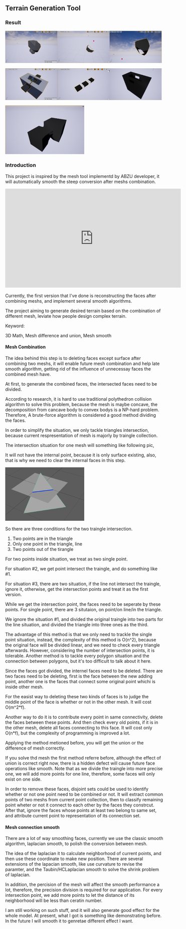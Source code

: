 ## Terrain Generation Tool
### Result
<img src="/assets/content/blogs/Collection3_Effect/MeshCombine/MeshTool_2.png" width="33%" height="33%"  style="margin:auto"/><img src="/assets/content/blogs/Collection3_Effect/MeshCombine/MeshTool_3.png" width="33%" height="33%" /><img src="/assets/content/blogs/Collection3_Effect/MeshCombine/MeshTool_4.png" width="33%" height="33%" />

<img src="/assets/content/blogs/Collection3_Effect/MeshCombine/MeshTool_5.png" width="33%" height="33%" /><img src="/assets/content/blogs/Collection3_Effect/MeshCombine/MeshTool_6.png" width="33%" height="33%" /><img src="/assets/content/blogs/Collection3_Effect/MeshCombine/MeshTool_7.png" width="33%" height="33%" />

<img src="/assets/content/blogs/Collection3_Effect/MeshCombine/MeshTool_1.png" width="50%" height="50%" />

### Introduction

This project is inspired by the mesh tool implementd by ABZU developer, it will automatically smooth the steep conversion after meshs combination. 

<iframe width="560" height="315" src="https://www.youtube.com/embed/l9NX06mvp2E?t=846" frameborder="0" allow="accelerometer; autoplay; encrypted-media; gyroscope; picture-in-picture" allowfullscreen></iframe>

Currently, the first version that I've done is reconstructing the faces after combining meshs, and implement several smooth algorithms.

The project aiming to generate desired terrain based on the combination of different mesh, leviate how people design complex terrain.

Keyword:

3D Math, Mesh difference and union, Mesh smooth

#### Mesh Combination

The idea behind this step is to deleting faces except surface after combining two meshs, it will enable future mesh combination and  help late smooth algorithm, getting rid of the influence of unnecessay faces the combined mesh have.

At first, to generate the combined faces, the intersected faces need to be divided.

According to research, it is hard to use traditional polythedron collision algorithm to solve this problem, because the mesh is maybe concave, the decomposition from cancave body to convex bodys is a NP-hard problem. Therefore, A brute-force algorithm is considered a good method dividing the faces.

In order to simplify the situation, we only tackle triangles intersection, because current respresentation of mesh is majorly by traingle collection. 

<!--  -->

The intersection situation for one mesh will something like following pic,

It will not have the internal point, because it is only surface existing, also, that is why we need to clear the internal faces in this step. 

<img src="/assets/content/blogs/Collection3_Effect/MeshCombine/MeshTool_ex1.png" width="50%" height="50%" />

So there are three conditions for the two traingle intersection. 
1. Two points are in the triangle
2. Only one point in the triangle, line 
3. Two points out of the tirangle

For two points inside situation, we treat as two single point.

For situation #2, we get point intersect the traingle, and do something like #1.

For situation #3, there are two situation, if the line not intersect the traingle, ignore it, otherwise, get the intersection points and treat it as the first version.

<!-- pic #3 -->

While we get the intersection point, the faces need to be seperate by these points. For single point, there are 3 situtaion, on point/on line/in the triangle. 

We ignore the situation #1, and divided the original traingle into two parts for the line situation, and divided the triangle into three ones as the third. 

The advantage of this method is that we only need to trackle the single point situation, instead, the complexity of this method is O(n^2), because the original face will be divided linear, and we need to check every triangle afterwards. However, considering the number of intersection points, it is tolerable. Another method is to tackle every polygon situation and the connection between polygons, but it's too difficult to talk about it here.

Since the faces got divided, the internel faces need to be deleted. There are two faces need to be deleting, first is the face between the new adding point, another one is the faces that connect some original point whichi is inside other mesh.

For the easist way to deleting these two kinds of faces is to judge the middle point of the face is whether or not in the other mesh. It will cost O(m^2*f). 

Another way to do it is to contribute every point in same connectivity, delete the faces between these points. And then check every old points, if it is in the other mesh, delete all faces connecting to this face. It will cost only O(n*f), but the complexity of programming is improved a lot.

Applying the method metioned before, you will get the union or the difference of mesh correctly. 

If you solve thd mesh the first method referre before, although the effect of union is correct right now, there is a hidden defect will cause future face operations like smooth. Note that as we divide the traingle into more precise one, we will add more points for one line, therefore, some faces will only exist on one side. 

In order to remove these faces, disjoint sets could be used to identify whether or not one point need to be combined or not. It will extract common points of two meshs from current point collection, then to classify remaining point wheter or not it connect to each other by the faces they constrcut. After that, ignore the faces whose points at least two belong to same set, and attribute current point to representation of its connection set.


#### Mesh connection smooth

There are a lot of way smoothing faces, currently we use the classic smooth algorithm, laplacian smooth, to polish the conversion between mesh.

The idea of the laplacian it to calculate neighborhood of current points, and then use these coordinate to make new position. There are several extensions of the lapacian smooth, like use curvature to revise the paramter, and the Taubin/HCLaplacian smooth to solve the shrink problem of laplacian.

In addition, the percision of the mesh will affect the smooth performance a lot, therefore, the precision division is required for our application. For every intersection point, we add more points to let the distance of its neighborhood will be less than ceratin number. 

I am still working on such stuff, and it will also generate good effect for the whole model. At present, what I got is something like demonstrating before. In the future I will smooth it to genretae different effect I want.